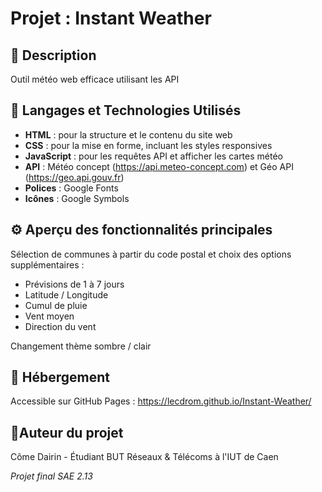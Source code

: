 # Projet : Instant Weather

## 📜 Description

Outil météo web efficace utilisant les API

## 🔎 Langages et Technologies Utilisés

- **HTML** : pour la structure et le contenu du site web
- **CSS** : pour la mise en forme, incluant les styles responsives
- **JavaScript** : pour les requêtes API et afficher les cartes météo
- **API** : Météo concept (https://api.meteo-concept.com) et Géo API (https://geo.api.gouv.fr)
- **Polices** : Google Fonts
- **Icônes** : Google Symbols

## ⚙️ Aperçu des fonctionnalités principales

Sélection de communes à partir du code postal et choix des options supplémentaires :
- Prévisions de 1 à 7 jours
- Latitude / Longitude
- Cumul de pluie
- Vent moyen
- Direction du vent

Changement thème sombre / clair

## 💽 Hébergement

Accessible sur GitHub Pages : https://lecdrom.github.io/Instant-Weather/

## 👤Auteur du projet

Côme Dairin - Étudiant BUT Réseaux & Télécoms à l'IUT de Caen

*Projet final SAE 2.13*
